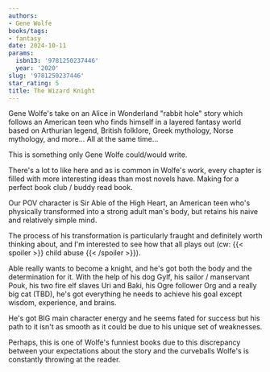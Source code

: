 ```yaml
---
authors:
- Gene Wolfe
books/tags:
- fantasy
date: 2024-10-11
params:
  isbn13: '9781250237446'
  year: '2020'
slug: '9781250237446'
star_rating: 5
title: The Wizard Knight
---
```


Gene Wolfe's take on an Alice in Wonderland "rabbit hole" story which follows an American teen who finds himself in a layered fantasy world based on Arthurian legend, British folklore, Greek mythology, Norse mythology, and more... All at the same time...

<!--more-->

This is something only Gene Wolfe could/would write.

There's a lot to like here and as is common in Wolfe's work, every chapter is filled with more interesting ideas than most novels have. Making for a perfect book club / buddy read book.

Our POV character is Sir Able of the High Heart, an American teen who's physically transformed into a strong adult man's body, but retains his naive and relatively simple mind.

The process of his transformation is particularly fraught and definitely worth thinking about, and I'm interested to see how that all plays out (cw: {{< spoiler >}} child abuse {{< /spoiler >}}).

Able really wants to become a knight, and he's got both the body and the determination for it. With the help of his dog Gylf, his sailor / manservant Pouk, his two fire elf slaves Uri and Baki, his Ogre follower Org and a really big cat (TBD), he's got everything he needs to achieve his goal except wisdom, experience, and brains.

He's got BIG main character energy and he seems fated for success but his path to it isn't as smooth as it could be due to his unique set of weaknesses. 

Perhaps, this is one of Wolfe's funniest books due to this discrepancy between your expectations about the story and the curveballs Wolfe's is constantly throwing at the reader.